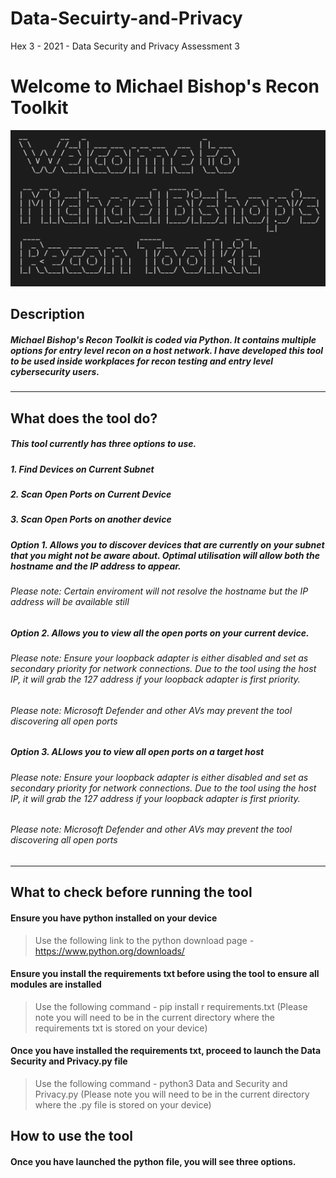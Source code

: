 # Data-Secuirty-and-Privacy
Hex 3 - 2021 - Data Security and Privacy Assessment 3

# Welcome to Michael Bishop's Recon Toolkit

![Homescreen](https://github.com/bishunsw/Data-Secuirty-and-Privacy/blob/main/Description.png)

## Description

##### Michael Bishop's Recon Toolkit is coded via Python. It contains multiple options for entry level recon on a host network. I have developed this tool to be used inside workplaces for recon testing and entry level cybersecurity users. 

---

## What does the tool do?

##### This tool currently has three options to use. 
##### 1. Find Devices on Current Subnet
##### 2. Scan Open Ports on Current Device
##### 3. Scan Open Ports on another device

##### Option 1. Allows you to discover devices that are currently on your subnet that you might not be aware about. Optimal utilisation will allow both the hostname and the IP address to appear. 
###### Please note: Certain enviroment will not resolve the hostname but the IP address will be available still 

##### Option 2. Allows you to view all the open ports on your current device. 
###### Please note: Ensure your loopback adapter is either disabled and set as secondary priority for network connections. Due to the tool using the host IP, it will grab the 127 address if your loopback adapter is first priority.
###### Please note: Microsoft Defender and other AVs may prevent the tool discovering all open ports

##### Option 3. ALlows you to view all open ports on a target host
###### Please note: Ensure your loopback adapter is either disabled and set as secondary priority for network connections. Due to the tool using the host IP, it will grab the 127 address if your loopback adapter is first priority.
###### Please note: Microsoft Defender and other AVs may prevent the tool discovering all open ports

---

## What to check before running the tool

#### Ensure you have python installed on your device 
> Use the following link to the python download page - https://www.python.org/downloads/

#### Ensure you install the requirements txt before using the tool to ensure all modules are installed
> Use the following command - pip install r requirements.txt (Please note you will need to be in the current directory where the requirements txt is stored on your device)
#### Once you have installed the requirements txt, proceed to launch the Data Security and Privacy.py file
> Use the following command - python3 Data and Security and Privacy.py (Please note you will need to be in the current directory where the .py file is stored on your device)

## How to use the tool

#### Once you have launched the python file, you will see three options.
